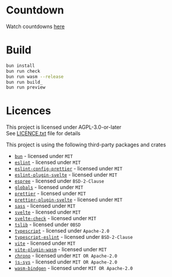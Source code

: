 <!--
Copyright 2024 sby1ce

SPDX-License-Identifier: AGPL-3.0-or-later
-->

# Countdown

Watch countdowns [here](https://sby1ce.github.io/countdown-timers/svelte)

# Build

```bash
bun install
bun run check
bun run wasm --release
bun run build_
bun run preview
```

# Licences

This project is licensed under AGPL-3.0-or-later \
See [LICENCE.txt](https://github.com/sby1ce/countdown-timers/blob/main/LICENCE.txt) file for details

This project is using the following third-party packages and crates

- [`bun`](https://bun.sh/) - licensed under `MIT`
- [`eslint`](https://eslint.org/) - licensed under `MIT`
- [`eslint-config-prettier`](https://www.npmjs.com/package/eslint-config-prettier) - licensed under `MIT`
- [`eslint-plugin-svelte`](https://sveltejs.github.io/eslint-plugin-svelte/) - licensed under `MIT`
- [`espree`](https://www.npmjs.com/package/espree) - licensed under `BSD-2-Clause`
- [`globals`](https://www.npmjs.com/package/globals) - licensed under `MIT`
- [`prettier`](https://prettier.io/) - licensed under `MIT`
- [`prettier-plugin-svelte`](https://www.npmjs.com/package/prettier-plugin-svelte) - licensed under `MIT`
- [`sass`](https://sass-lang.com/) - licensed under `MIT`
- [`svelte`](https://svelte.dev/) - licensed under `MIT`
- [`svelte-check`](https://www.npmjs.com/package/svelte-check) - licensed under `MIT`
- [`tslib`](https://www.typescriptlang.org/) - licensed under `0BSD`
- [`typescript`](https://www.typescriptlang.org/) - licensed under `Apache-2.0`
- [`typescript-eslint`](https://typescript-eslint.io/) - licensed under `BSD-2-Clause`
- [`vite`](https://vitejs.dev/) - licensed under `MIT`
- [`vite-plugin-wasm`](https://www.npmjs.com/package/vite-plugin-wasm) - licensed under `MIT`
- [`chrono`](https://crates.io/crates/chrono) - licensed under `MIT OR Apache-2.0`
- [`js-sys`](https://crates.io/crates/js-sys) - licensed under `MIT OR Apache-2.0`
- [`wasm-bindgen`](https://rustwasm.github.io/) - licensed under `MIT OR Apache-2.0`
